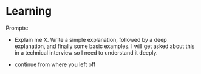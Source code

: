 # Learning

Prompts:

- Explain me X. Write a simple explanation, followed by a deep explanation, and finally some basic examples. I will get asked about this in a technical interview so I need to understand it deeply.

- continue from where you left off